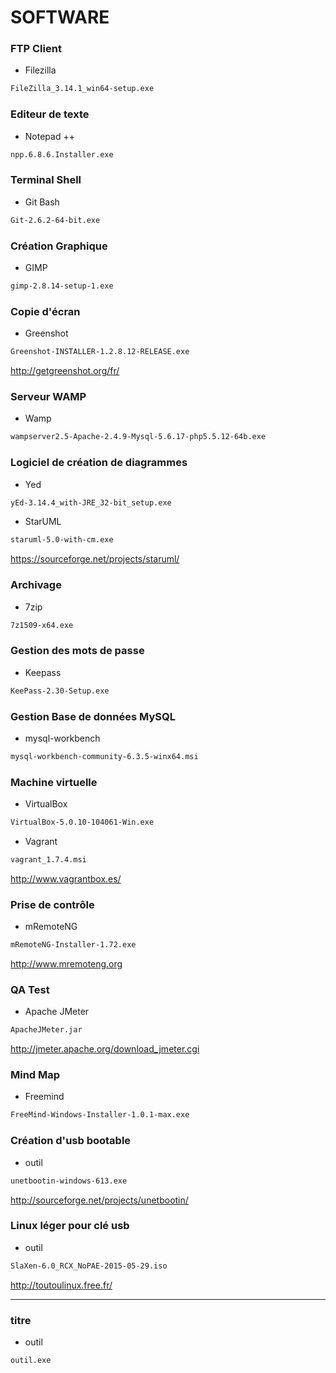 # SOFTWARE

### FTP Client
* Filezilla
```sh
FileZilla_3.14.1_win64-setup.exe
```

### Editeur de texte
* Notepad ++
```sh
npp.6.8.6.Installer.exe
```
### Terminal Shell
* Git Bash
```sh
Git-2.6.2-64-bit.exe
```

### Création Graphique
* GIMP
```sh
gimp-2.8.14-setup-1.exe
```

### Copie d'écran
* Greenshot
```sh
Greenshot-INSTALLER-1.2.8.12-RELEASE.exe
```
http://getgreenshot.org/fr/

### Serveur WAMP
* Wamp
```sh
wampserver2.5-Apache-2.4.9-Mysql-5.6.17-php5.5.12-64b.exe
```

### Logiciel de création de diagrammes
* Yed
```sh
yEd-3.14.4_with-JRE_32-bit_setup.exe
```
* StarUML
```sh
staruml-5.0-with-cm.exe
```
https://sourceforge.net/projects/staruml/

### Archivage
* 7zip
```sh
7z1509-x64.exe
```

### Gestion des mots de passe
* Keepass
```sh
KeePass-2.30-Setup.exe
```

### Gestion Base de données MySQL
* mysql-workbench
```sh
mysql-workbench-community-6.3.5-winx64.msi
```

### Machine virtuelle
* VirtualBox
```sh
VirtualBox-5.0.10-104061-Win.exe
```
* Vagrant
```sh
vagrant_1.7.4.msi
```
http://www.vagrantbox.es/

### Prise de contrôle
* mRemoteNG 
```sh
mRemoteNG-Installer-1.72.exe
```
http://www.mremoteng.org

### QA Test 
* Apache JMeter
```sh
ApacheJMeter.jar
```
http://jmeter.apache.org/download_jmeter.cgi

### Mind Map
* Freemind
```sh
FreeMind-Windows-Installer-1.0.1-max.exe
```

### Création d'usb bootable
* outil
```sh
unetbootin-windows-613.exe
```
http://sourceforge.net/projects/unetbootin/

### Linux léger pour clé usb
* outil
```sh
SlaXen-6.0_RCX_NoPAE-2015-05-29.iso
```
http://toutoulinux.free.fr/

----

### titre
* outil
```sh
outil.exe
```
